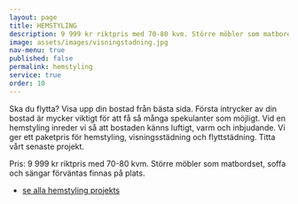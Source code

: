 ```yaml
---
layout: page
title: HEMSTYLING
description: 9 999 kr riktpris med 70-80 kvm. Större möbler som matbordset, soffa och sängar förväntas finnas på plats
image: assets/images/visningstadning.jpg
nav-menu: true
published: false
permalink: hemstyling
service: true
order: 10
---
```


<section id="three">
	<div class="inner">
	        <p>Ska du flytta? Visa upp din bostad från bästa sida. Första intrycker av din bostad är mycker viktigt för att få så många spekulanter som möjligt. Vid en hemstyling inreder vi så att bostaden känns luftigt, varm och inbjudande. Vi ger ett paketpris för hemstyling, visningsstädning och flyttstädning. Titta vårt senaste projekt.</p><p>Pris: 9 999 kr riktpris med 70-80 kvm. Större möbler som matbordset, soffa och sängar förväntas finnas på plats.</p>
		<ul class="actions">
                  <li><a href="se-alla-projekts" class="button next">se alla hemstyling projekts</a></li>
                </ul>
	</div>
</section>
